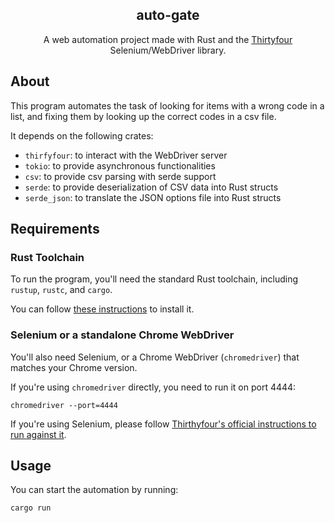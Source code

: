 <div align="center">
  <h2>auto-gate</h2>
  <p>A web automation project made with Rust and the <a href="https://github.com/stevepryde/thirtyfour">Thirtyfour</a> Selenium/WebDriver library.<p>
</div>

<h2>About</h2>
<p>This program automates the task of looking for items with a wrong code in a list, and fixing them by looking up the correct codes in a csv file.</p>
<p>It depends on the following crates:</p>
<ul>
  <li><code>thirfyfour</code>: to interact with the WebDriver server</li>
  <li><code>tokio</code>: to provide asynchronous functionalities</li>
  <li><code>csv</code>: to provide csv parsing with serde support</li>
  <li><code>serde</code>: to provide deserialization of CSV data into Rust structs</li>
  <li><code>serde_json</code>: to translate the JSON options file into Rust structs</li>
 </ul>

<h2>Requirements</h2>
<h3>Rust Toolchain</h3>
<p>To run the program, you'll need the standard Rust toolchain, including <code>rustup</code>, <code>rustc</code>, and <code>cargo</code>.</p>
<p>You can follow <a href="https://www.rust-lang.org/tools/install">these instructions</a> to install it.</p>
<h3>Selenium or a standalone Chrome WebDriver</h3>
<p>You'll also need Selenium, or a Chrome WebDriver (<code>chromedriver</code>) that matches your Chrome version.</p>
<p>If you're using <code>chromedriver</code> directly, you need to run it on port 4444:</p>
<p><code>chromedriver --port=4444</code></p>
<p>If you're using Selenium, please follow <a href="https://github.com/stevepryde/thirtyfour#running-against-selenium">Thirthyfour's official instructions to run against it</a>.</p>

<h2>Usage</h2>
<p>You can start the automation by running:</p>
<p><code>cargo run</code></p>
